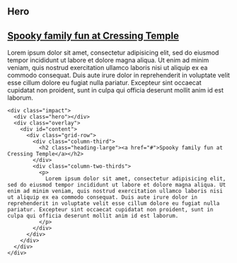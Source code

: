 ## Hero

<div class="impact">
  <div class="hero"></div>
  <div class="overlay">
    <div id="content">
      <div class="grid-row">
        <div class="column-third">
          <h2 class="heading-large"><a href="#">Spooky family fun at Cressing Temple</a></h2>
        </div>
        <div class="column-two-thirds">
          <p>
            Lorem ipsum dolor sit amet, consectetur adipisicing elit, sed do eiusmod tempor incididunt ut labore et dolore magna aliqua. Ut enim ad minim veniam, quis nostrud exercitation ullamco laboris nisi ut aliquip ex ea commodo consequat. Duis aute irure dolor in reprehenderit in voluptate velit esse cillum dolore eu fugiat nulla pariatur. Excepteur sint occaecat cupidatat non proident, sunt in culpa qui officia deserunt mollit anim id est laborum.
          </p>
        </div>
      </div>
    </div>
  </div>
</div>

    <div class="impact">
      <div class="hero"></div>
      <div class="overlay">
        <div id="content">
          <div class="grid-row">
            <div class="column-third">
              <h2 class="heading-large"><a href="#">Spooky family fun at Cressing Temple</a></h2>
            </div>
            <div class="column-two-thirds">
              <p>
                Lorem ipsum dolor sit amet, consectetur adipisicing elit, sed do eiusmod tempor incididunt ut labore et dolore magna aliqua. Ut enim ad minim veniam, quis nostrud exercitation ullamco laboris nisi ut aliquip ex ea commodo consequat. Duis aute irure dolor in reprehenderit in voluptate velit esse cillum dolore eu fugiat nulla pariatur. Excepteur sint occaecat cupidatat non proident, sunt in culpa qui officia deserunt mollit anim id est laborum.
              </p>
            </div>
          </div>
        </div>
      </div>
    </div>
